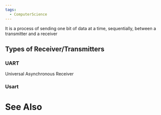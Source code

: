 ```yaml
---
tags:
  - ComputerScience
---
```

It is a process of sending one bit of data at a time, sequentially, between a transmitter and a receiver
## Types of Receiver/Transmitters
### UART
Universal Asynchronous Receiver

### Usart


# See Also